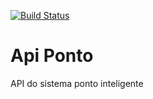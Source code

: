 [![Build Status](https://travis-ci.com/GuilhermeAFonseca/api-ponto.svg?branch=master)](https://travis-ci.com/GuilhermeAFonseca/api-ponto)

# Api Ponto
API do sistema ponto inteligente